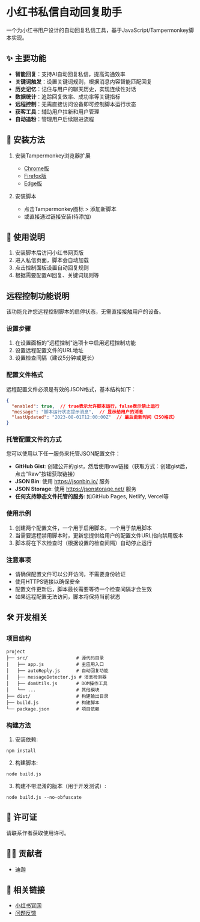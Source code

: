 # 小红书私信自动回复助手

一个为小红书用户设计的自动回复私信工具，基于JavaScript/Tampermonkey脚本实现。

## ✨ 主要功能

- **智能回复**：支持AI自动回复私信，提高沟通效率
- **关键词触发**：设置关键词规则，根据消息内容智能匹配回复
- **历史记忆**：记住与用户的聊天历史，实现连续性对话
- **数据统计**：追踪回复效率、成功率等关键指标
- **远程控制**：无需直接访问设备即可控制脚本运行状态
- **获客工具**：辅助用户拉新和用户管理
- **自动追粉**：管理用户后续跟进流程

## 🚀 安装方法

1. 安装Tampermonkey浏览器扩展
   - [Chrome版](https://chrome.google.com/webstore/detail/tampermonkey/dhdgffkkebhmkfjojejmpbldmpobfkfo)
   - [Firefox版](https://addons.mozilla.org/en-US/firefox/addon/tampermonkey/)
   - [Edge版](https://microsoftedge.microsoft.com/addons/detail/tampermonkey/iikmkjmpaadaobahmlepeloendndfphd)

2. 安装脚本
   - 点击Tampermonkey图标 > 添加新脚本
   - 或直接通过链接安装(待添加)

## 🔧 使用说明

1. 安装脚本后访问小红书网页版
2. 进入私信页面，脚本会自动加载
3. 点击控制面板设置自动回复规则
4. 根据需要配置AI回复、关键词规则等

## 远程控制功能说明

该功能允许您远程控制脚本的启停状态，无需直接接触用户的设备。

### 设置步骤

1. 在设置面板的"远程控制"选项卡中启用远程控制功能
2. 设置远程配置文件的URL地址
3. 设置检查间隔（建议5分钟或更长）

### 配置文件格式

远程配置文件必须是有效的JSON格式，基本结构如下：

```json
{
  "enabled": true,  // true表示允许脚本运行，false表示禁止运行
  "message": "脚本运行状态提示消息",  // 显示给用户的消息
  "lastUpdated": "2023-08-01T12:00:00Z"  // 最后更新时间（ISO格式）
}
```

### 托管配置文件的方式

您可以使用以下任一服务来托管JSON配置文件：

- **GitHub Gist**: 创建公开的gist，然后使用raw链接（获取方式：创建gist后，点击"Raw"按钮获取链接）
- **JSON Bin**: 使用 https://jsonbin.io/ 服务
- **JSON Storage**: 使用 https://jsonstorage.net/ 服务
- **任何支持静态文件托管的服务**: 如GitHub Pages, Netlify, Vercel等

### 使用示例

1. 创建两个配置文件，一个用于启用脚本，一个用于禁用脚本
2. 当需要远程禁用脚本时，更新您提供给用户的配置文件URL指向禁用版本
3. 脚本将在下次检查时（根据设置的检查间隔）自动停止运行

### 注意事项

- 请确保配置文件可以公开访问，不需要身份验证
- 使用HTTPS链接以确保安全
- 配置文件更新后，脚本最长需要等待一个检查间隔才会生效
- 如果远程配置无法访问，脚本将保持当前状态

## 🛠️ 开发相关

### 项目结构

```
project
├── src/                  # 源代码目录
│   ├── app.js            # 主应用入口
│   ├── autoReply.js      # 自动回复功能
│   ├── messageDetector.js # 消息检测器
│   ├── domUtils.js       # DOM操作工具
│   └── ...               # 其他模块
├── dist/                 # 构建输出目录
├── build.js              # 构建脚本
└── package.json          # 项目依赖
```

### 构建方法

1. 安装依赖:
```
npm install
```

2. 构建脚本:
```
node build.js
```

3. 构建不带混淆的版本（用于开发测试）:
```
node build.js --no-obfuscate
```

## 📜 许可证

请联系作者获取使用许可。

## 👨‍💻 贡献者

- 迪迦

## 🔗 相关链接

- [小红书官网](https://www.xiaohongshu.com)
- [问题反馈](https://github.com/your-username/your-repo/issues) 
